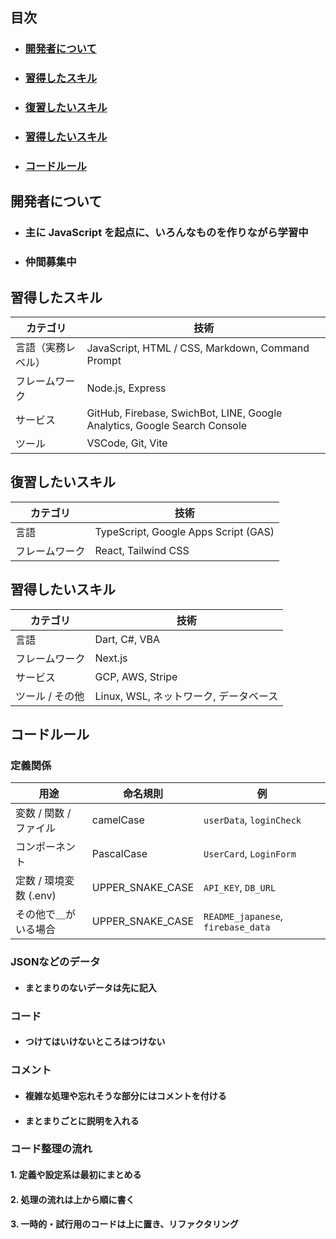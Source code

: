 ## 目次 
- ### [開発者について](#開発者について) 
- ### [習得したスキル](#習得したスキル) 
- ### [復習したいスキル](#復習したいスキル) 
- ### [習得したいスキル](#習得したいスキル) 
- ### [コードルール](#コードルール)

## 開発者について
- ### 主に JavaScript を起点に、いろんなものを作りながら学習中
- ### 仲間募集中

## 習得したスキル

| カテゴリ | 技術 |
|----------|------|
| 言語（実務レベル） | JavaScript, HTML / CSS, Markdown, Command Prompt |
| フレームワーク | Node.js, Express |
| サービス | GitHub, Firebase, SwichBot, LINE, Google Analytics, Google Search Console |
| ツール | VSCode, Git, Vite |

## 復習したいスキル

| カテゴリ | 技術 |
|----------|------|
| 言語 | TypeScript, Google Apps Script (GAS) |
| フレームワーク | React, Tailwind CSS |

## 習得したいスキル

| カテゴリ | 技術 |
|----------|------|
| 言語 | Dart, C#, VBA |
| フレームワーク | Next.js |
| サービス | GCP, AWS, Stripe |
| ツール / その他 | Linux, WSL, ネットワーク, データベース |

## コードルール

### 定義関係
| 用途 | 命名規則 | 例 |
|------|-----------|----|
| 変数 / 関数 / ファイル | camelCase | `userData`, `loginCheck` |
| コンポーネント | PascalCase | `UserCard`, `LoginForm` |
| 定数 / 環境変数 (.env) | UPPER_SNAKE_CASE | `API_KEY`, `DB_URL` |
| その他で＿がいる場合 | UPPER_SNAKE_CASE | `README_japanese`, `firebase_data` |

### JSONなどのデータ
- #### まとまりのないデータは先に記入

### コード
- #### つけてはいけないところはつけない

### コメント
- #### 複雑な処理や忘れそうな部分にはコメントを付ける  
- #### まとまりごとに説明を入れる

### コード整理の流れ
#### 1. 定義や設定系は最初にまとめる
#### 2. 処理の流れは上から順に書く
#### 3. 一時的・試行用のコードは上に置き、リファクタリング
